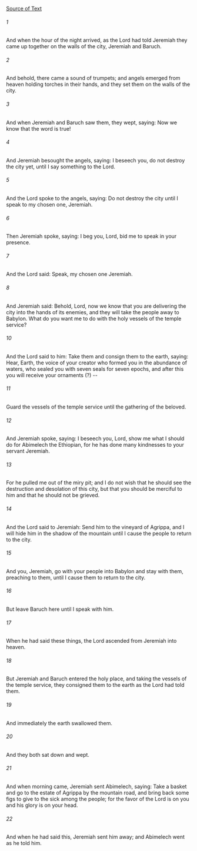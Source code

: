 [Source of Text](https://github.com/scrollmapper/bible_databases_deuterocanonical)

###### 1
And when the hour of the night arrived, as the Lord had told Jeremiah they came up together on the walls of the city, Jeremiah and Baruch.

###### 2
And behold, there came a sound of trumpets; and angels emerged from heaven holding torches in their hands, and they set them on the walls of the city.

###### 3
And when Jeremiah and Baruch saw them, they wept, saying: Now we know that the word is true!

###### 4
And Jeremiah besought the angels, saying: I beseech you, do not destroy the city yet, until I say something to the Lord.

###### 5
And the Lord spoke to the angels, saying: Do not destroy the city until I speak to my chosen one, Jeremiah.

###### 6
Then Jeremiah spoke, saying: I beg you, Lord, bid me to speak in your presence.

###### 7
And the Lord said: Speak, my chosen one Jeremiah.

###### 8
And Jeremiah said: Behold, Lord, now we know that you are delivering the city into the hands of its enemies, and they will take the people away to Babylon. What do you want me to do with the holy vessels of the temple service?

###### 10
And the Lord said to him: Take them and consign them to the earth, saying: Hear, Earth, the voice of your creator who formed you in the abundance of waters, who sealed you with seven seals for seven epochs, and after this you will receive your ornaments (?) --

###### 11
Guard the vessels of the temple service until the gathering of the beloved.

###### 12
And Jeremiah spoke, saying: I beseech you, Lord, show me what I should do for Abimelech the Ethiopian, for he has done many kindnesses to your servant Jeremiah.

###### 13
For he pulled me out of the miry pit; and I do not wish that he should see the destruction and desolation of this city, but that you should be merciful to him and that he should not be grieved.

###### 14
And the Lord said to Jeremiah: Send him to the vineyard of Agrippa, and I will hide him in the shadow of the mountain until I cause the people to return to the city.

###### 15
And you, Jeremiah, go with your people into Babylon and stay with them, preaching to them, until I cause them to return to the city.

###### 16
But leave Baruch here until I speak with him.

###### 17
When he had said these things, the Lord ascended from Jeremiah into heaven.

###### 18
But Jeremiah and Baruch entered the holy place, and taking the vessels of the temple service, they consigned them to the earth as the Lord had told them.

###### 19
And immediately the earth swallowed them.

###### 20
And they both sat down and wept.

###### 21
And when morning came, Jeremiah sent Abimelech, saying: Take a basket and go to the estate of Agrippa by the mountain road, and bring back some figs to give to the sick among the people; for the favor of the Lord is on you and his glory is on your head.

###### 22
And when he had said this, Jeremiah sent him away; and Abimelech went as he told him.